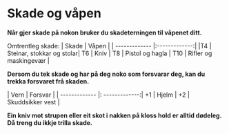 # Skade og våpen

__Når gjer skade på nokon bruker du skadeterningen til våpenet ditt.__

Omtrentleg skade:
| Skade | Våpen |
| ------------- |:-------------:|
|T4  |  Steinar, stokkar og stolar|
T6  |  Kniv |
T8  |  Pistol og hagla |
T10  |  Rifler og maskingevær |


__Dersom du tek skade og har på deg noko som forsvarar deg, kan du trekka forsvaret frå skaden.__

| Vern | Forsvar |
| ------------- |: -------------:|
+1  |  Hjelm |
+2  |  Skuddsikker vest |


__Ein kniv mot strupen eller eit skot i nakken på kloss hold er alltid dødeleg. Då treng du ikkje trilla skade.__
